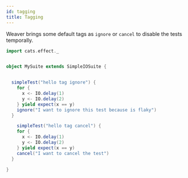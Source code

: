 ```yaml
---
id: tagging
title: Tagging
---
```


Weaver brings some default tags as `ignore` or `cancel` to disable the tests temporally.

```scala mdoc
import cats.effect._


object MySuite extends SimpleIOSuite {


  simpleTest("hello tag ignore") {
    for {
      x <- IO.delay(1)
      y <- IO.delay(2)
    } yield expect(x == y)
    ignore("I want to ignore this test because is flaky")
  }

    simpleTest("hello tag cancel") {
    for {
      x <- IO.delay(1)
      y <- IO.delay(2)
    } yield expect(x == y)
    cancel("I want to cancel the test")
  }

}
```
